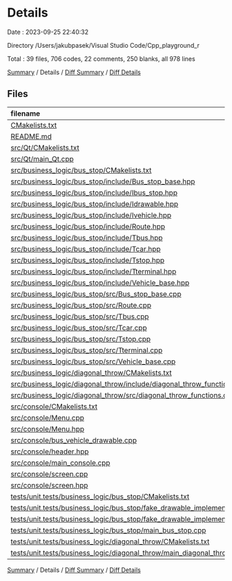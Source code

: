 # Details

Date : 2023-09-25 22:40:32

Directory /Users/jakubpasek/Visual Studio Code/Cpp_playground_r

Total : 39 files,  706 codes, 22 comments, 250 blanks, all 978 lines

[Summary](results.md) / Details / [Diff Summary](diff.md) / [Diff Details](diff-details.md)

## Files
| filename | language | code | comment | blank | total |
| :--- | :--- | ---: | ---: | ---: | ---: |
| [CMakelists.txt](/CMakelists.txt) | CMake | 10 | 0 | 5 | 15 |
| [README.md](/README.md) | Markdown | 7 | 0 | 5 | 12 |
| [src/Qt/CMakelists.txt](/src/Qt/CMakelists.txt) | CMake | 2 | 0 | 1 | 3 |
| [src/Qt/main_Qt.cpp](/src/Qt/main_Qt.cpp) | C++ | 4 | 0 | 2 | 6 |
| [src/business_logic/bus_stop/CMakelists.txt](/src/business_logic/bus_stop/CMakelists.txt) | CMake | 3 | 0 | 2 | 5 |
| [src/business_logic/bus_stop/include/Bus_stop_base.hpp](/src/business_logic/bus_stop/include/Bus_stop_base.hpp) | C++ | 25 | 0 | 12 | 37 |
| [src/business_logic/bus_stop/include/Ibus_stop.hpp](/src/business_logic/bus_stop/include/Ibus_stop.hpp) | C++ | 23 | 0 | 7 | 30 |
| [src/business_logic/bus_stop/include/Idrawable.hpp](/src/business_logic/bus_stop/include/Idrawable.hpp) | C++ | 16 | 0 | 8 | 24 |
| [src/business_logic/bus_stop/include/Ivehicle.hpp](/src/business_logic/bus_stop/include/Ivehicle.hpp) | C++ | 23 | 0 | 6 | 29 |
| [src/business_logic/bus_stop/include/Route.hpp](/src/business_logic/bus_stop/include/Route.hpp) | C++ | 21 | 0 | 6 | 27 |
| [src/business_logic/bus_stop/include/Tbus.hpp](/src/business_logic/bus_stop/include/Tbus.hpp) | C++ | 14 | 0 | 3 | 17 |
| [src/business_logic/bus_stop/include/Tcar.hpp](/src/business_logic/bus_stop/include/Tcar.hpp) | C++ | 14 | 0 | 4 | 18 |
| [src/business_logic/bus_stop/include/Tstop.hpp](/src/business_logic/bus_stop/include/Tstop.hpp) | C++ | 14 | 0 | 7 | 21 |
| [src/business_logic/bus_stop/include/Tterminal.hpp](/src/business_logic/bus_stop/include/Tterminal.hpp) | C++ | 14 | 0 | 6 | 20 |
| [src/business_logic/bus_stop/include/Vehicle_base.hpp](/src/business_logic/bus_stop/include/Vehicle_base.hpp) | C++ | 28 | 0 | 10 | 38 |
| [src/business_logic/bus_stop/src/Bus_stop_base.cpp](/src/business_logic/bus_stop/src/Bus_stop_base.cpp) | C++ | 27 | 0 | 7 | 34 |
| [src/business_logic/bus_stop/src/Route.cpp](/src/business_logic/bus_stop/src/Route.cpp) | C++ | 81 | 0 | 17 | 98 |
| [src/business_logic/bus_stop/src/Tbus.cpp](/src/business_logic/bus_stop/src/Tbus.cpp) | C++ | 4 | 0 | 2 | 6 |
| [src/business_logic/bus_stop/src/Tcar.cpp](/src/business_logic/bus_stop/src/Tcar.cpp) | C++ | 4 | 0 | 2 | 6 |
| [src/business_logic/bus_stop/src/Tstop.cpp](/src/business_logic/bus_stop/src/Tstop.cpp) | C++ | 7 | 0 | 1 | 8 |
| [src/business_logic/bus_stop/src/Tterminal.cpp](/src/business_logic/bus_stop/src/Tterminal.cpp) | C++ | 7 | 0 | 1 | 8 |
| [src/business_logic/bus_stop/src/Vehicle_base.cpp](/src/business_logic/bus_stop/src/Vehicle_base.cpp) | C++ | 86 | 0 | 19 | 105 |
| [src/business_logic/diagonal_throw/CMakelists.txt](/src/business_logic/diagonal_throw/CMakelists.txt) | CMake | 3 | 0 | 1 | 4 |
| [src/business_logic/diagonal_throw/include/diagonal_throw_functions.hpp](/src/business_logic/diagonal_throw/include/diagonal_throw_functions.hpp) | C++ | 11 | 0 | 4 | 15 |
| [src/business_logic/diagonal_throw/src/diagonal_throw_functions.cpp](/src/business_logic/diagonal_throw/src/diagonal_throw_functions.cpp) | C++ | 15 | 0 | 4 | 19 |
| [src/console/CMakelists.txt](/src/console/CMakelists.txt) | CMake | 4 | 0 | 2 | 6 |
| [src/console/Menu.cpp](/src/console/Menu.cpp) | C++ | 14 | 0 | 7 | 21 |
| [src/console/Menu.hpp](/src/console/Menu.hpp) | C++ | 16 | 0 | 8 | 24 |
| [src/console/bus_vehicle_drawable.cpp](/src/console/bus_vehicle_drawable.cpp) | C++ | 14 | 1 | 5 | 20 |
| [src/console/header.hpp](/src/console/header.hpp) | C++ | 4 | 0 | 1 | 5 |
| [src/console/main_console.cpp](/src/console/main_console.cpp) | C++ | 7 | 0 | 3 | 10 |
| [src/console/screen.cpp](/src/console/screen.cpp) | C++ | 25 | 0 | 6 | 31 |
| [src/console/screen.hpp](/src/console/screen.hpp) | C++ | 13 | 0 | 4 | 17 |
| [tests/unit.tests/business_logic/bus_stop/CMakelists.txt](/tests/unit.tests/business_logic/bus_stop/CMakelists.txt) | CMake | 4 | 0 | 6 | 10 |
| [tests/unit.tests/business_logic/bus_stop/fake_drawable_implementation.cpp](/tests/unit.tests/business_logic/bus_stop/fake_drawable_implementation.cpp) | C++ | 6 | 0 | 2 | 8 |
| [tests/unit.tests/business_logic/bus_stop/fake_drawable_implementation.hpp](/tests/unit.tests/business_logic/bus_stop/fake_drawable_implementation.hpp) | C++ | 10 | 0 | 7 | 17 |
| [tests/unit.tests/business_logic/bus_stop/main_bus_stop.cpp](/tests/unit.tests/business_logic/bus_stop/main_bus_stop.cpp) | C++ | 116 | 21 | 49 | 186 |
| [tests/unit.tests/business_logic/diagonal_throw/CMakelists.txt](/tests/unit.tests/business_logic/diagonal_throw/CMakelists.txt) | CMake | 5 | 0 | 3 | 8 |
| [tests/unit.tests/business_logic/diagonal_throw/main_diagonal_throw.cpp](/tests/unit.tests/business_logic/diagonal_throw/main_diagonal_throw.cpp) | C++ | 5 | 0 | 5 | 10 |

[Summary](results.md) / Details / [Diff Summary](diff.md) / [Diff Details](diff-details.md)